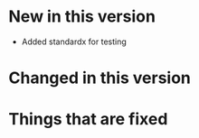 # New in this version

  - Added standardx for testing

# Changed in this version

# Things that are fixed

